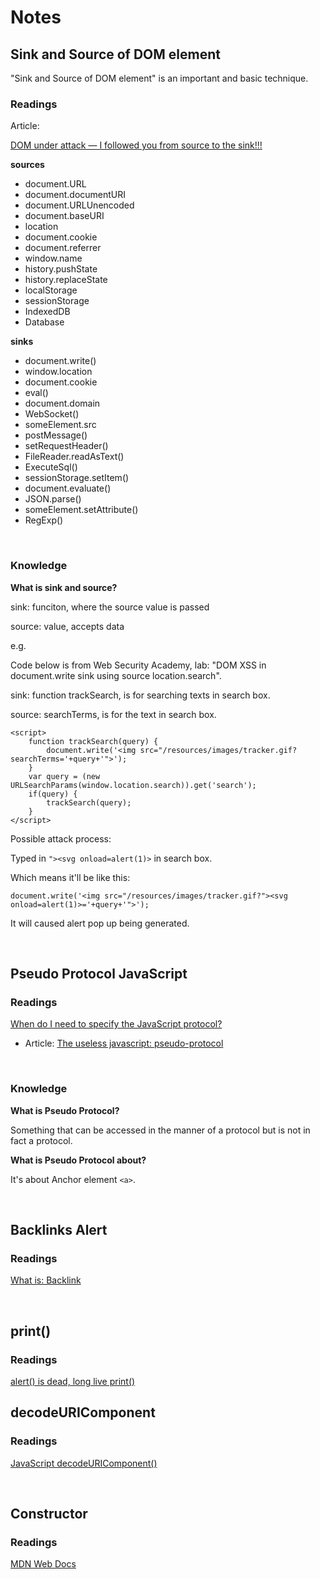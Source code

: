 # Notes
## Sink and Source of DOM element
"Sink and Source of DOM element" is an important and basic technique. 

### Readings
Article:

[DOM under attack — I followed you from source to the sink!!!](https://medium.com/@shilpybanerjee/dom-under-attack-i-followed-you-from-source-to-the-sink-5427adc04785)

**sources**
- document.URL
- document.documentURI
- document.URLUnencoded
- document.baseURI
- location
- document.cookie
- document.referrer
- window.name
- history.pushState
- history.replaceState
- localStorage
- sessionStorage
- IndexedDB
- Database

**sinks**
- document.write()
- window.location
- document.cookie
- eval()
- document.domain
- WebSocket()
- someElement.src
- postMessage()
- setRequestHeader()
- FileReader.readAsText()
- ExecuteSql()
- sessionStorage.setItem()
- document.evaluate()
- JSON.parse()
- someElement.setAttribute()
- RegExp()

<br>

### Knowledge
**What is sink and source?**

sink: funciton, where the source value is passed

source: value, accepts data

e.g. 

Code below is from Web Security Academy, lab: "DOM XSS in document.write sink using source location.search".

sink: function trackSearch, is for searching texts in search box.

source: searchTerms, is for the text in search box.

```
<script>
    function trackSearch(query) {
        document.write('<img src="/resources/images/tracker.gif?searchTerms='+query+'">');
    }
    var query = (new URLSearchParams(window.location.search)).get('search');
    if(query) {
        trackSearch(query);
    }
</script>

```

Possible attack process:

Typed in ```"><svg onload=alert(1)>``` in search box.

Which means it'll be like this:
```
document.write('<img src="/resources/images/tracker.gif?"><svg onload=alert(1)>='+query+'">');
```

It will caused alert pop up being generated.

<br>

## Pseudo Protocol JavaScript
### Readings
[When do I need to specify the JavaScript protocol?](https://stackoverflow.com/questions/2321469/when-do-i-need-to-specify-the-javascript-protocol)
- Article: [The useless javascript: pseudo-protocol](https://crisp.tweakblogs.net/blog/313/the-useless-javascript-pseudo-protocol.html)

<br>

### Knowledge
**What is Pseudo Protocol?**

Something that can be accessed in the manner of a protocol but is not in fact a protocol.

**What is Pseudo Protocol about?**

It's about Anchor element ```<a>```.

<br>

## Backlinks Alert
### Readings
[What is: Backlink](https://www.wpbeginner.com/glossary/backlinks/)

<br>

## print()
### Readings
[alert() is dead, long live print()](https://portswigger.net/research/alert-is-dead-long-live-print)

## decodeURIComponent
### Readings
[JavaScript decodeURIComponent()](https://www.w3schools.com/jsref/jsref_decodeuricomponent.asp)

<br>

## Constructor
### Readings
[MDN Web Docs](https://developer.mozilla.org/en-US/docs/Web/JavaScript/Reference/Global_Objects/Function#constructor)





